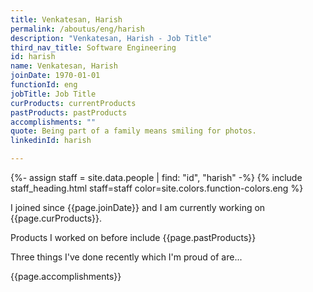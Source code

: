 ```yaml
---
title: Venkatesan, Harish
permalink: /aboutus/eng/harish
description: "Venkatesan, Harish - Job Title"
third_nav_title: Software Engineering
id: harish
name: Venkatesan, Harish
joinDate: 1970-01-01
functionId: eng
jobTitle: Job Title
curProducts: currentProducts
pastProducts: pastProducts
accomplishments: ""
quote: Being part of a family means smiling for photos.
linkedinId: harish

---
```


{%- assign staff = site.data.people | find: "id", "harish" -%}
{% include staff_heading.html staff=staff color=site.colors.function-colors.eng %}

<p>I joined since {{page.joinDate}} and I am currently working on {{page.curProducts}}.</p>

<p>Products I worked on before include {{page.pastProducts}}</p>

<p>Three things I've done recently which I'm proud of are...</p>
{{page.accomplishments}}
